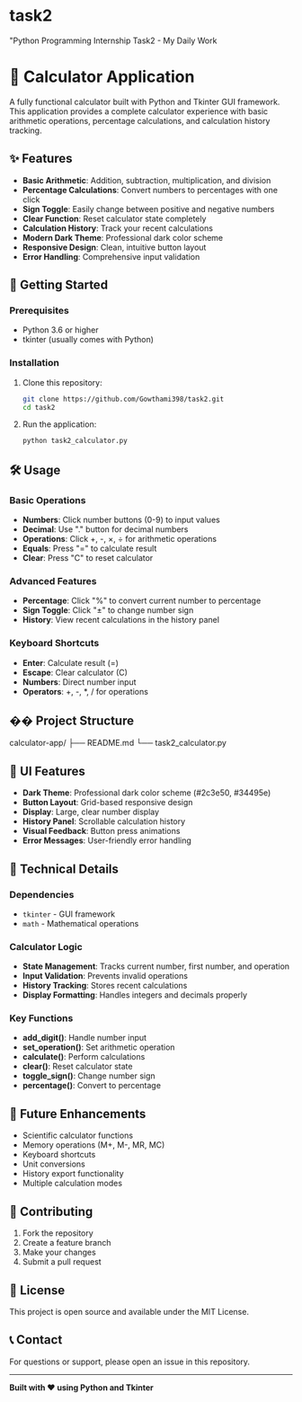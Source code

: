 # task2
"Python Programming Internship Task2 - My Daily Work
# 🧮 Calculator Application

A fully functional calculator built with Python and Tkinter GUI framework. This application provides a complete calculator experience with basic arithmetic operations, percentage calculations, and calculation history tracking.

## ✨ Features

- **Basic Arithmetic**: Addition, subtraction, multiplication, and division
- **Percentage Calculations**: Convert numbers to percentages with one click
- **Sign Toggle**: Easily change between positive and negative numbers
- **Clear Function**: Reset calculator state completely
- **Calculation History**: Track your recent calculations
- **Modern Dark Theme**: Professional dark color scheme
- **Responsive Design**: Clean, intuitive button layout
- **Error Handling**: Comprehensive input validation

## 🚀 Getting Started

### Prerequisites
- Python 3.6 or higher
- tkinter (usually comes with Python)

### Installation
1. Clone this repository:
   ```bash
   git clone https://github.com/Gowthami398/task2.git
   cd task2
   ```

2. Run the application:
   ```bash
   python task2_calculator.py
   ```

## 🛠️ Usage

### Basic Operations
- **Numbers**: Click number buttons (0-9) to input values
- **Decimal**: Use "." button for decimal numbers
- **Operations**: Click +, -, ×, ÷ for arithmetic operations
- **Equals**: Press "=" to calculate result
- **Clear**: Press "C" to reset calculator

### Advanced Features
- **Percentage**: Click "%" to convert current number to percentage
- **Sign Toggle**: Click "±" to change number sign
- **History**: View recent calculations in the history panel

### Keyboard Shortcuts
- **Enter**: Calculate result (=)
- **Escape**: Clear calculator (C)
- **Numbers**: Direct number input
- **Operators**: +, -, *, / for operations

## �� Project Structure
calculator-app/
├── README.md
└── task2_calculator.py

## 🎨 UI Features

- **Dark Theme**: Professional dark color scheme (#2c3e50, #34495e)
- **Button Layout**: Grid-based responsive design
- **Display**: Large, clear number display
- **History Panel**: Scrollable calculation history
- **Visual Feedback**: Button press animations
- **Error Messages**: User-friendly error handling

## 🔧 Technical Details

### Dependencies
- `tkinter` - GUI framework
- `math` - Mathematical operations

### Calculator Logic
- **State Management**: Tracks current number, first number, and operation
- **Input Validation**: Prevents invalid operations
- **History Tracking**: Stores recent calculations
- **Display Formatting**: Handles integers and decimals properly

### Key Functions
- **add_digit()**: Handle number input
- **set_operation()**: Set arithmetic operation
- **calculate()**: Perform calculations
- **clear()**: Reset calculator state
- **toggle_sign()**: Change number sign
- **percentage()**: Convert to percentage

## 🚀 Future Enhancements

- Scientific calculator functions
- Memory operations (M+, M-, MR, MC)
- Keyboard shortcuts
- Unit conversions
- History export functionality
- Multiple calculation modes

## 🤝 Contributing

1. Fork the repository
2. Create a feature branch
3. Make your changes
4. Submit a pull request

## 📝 License

This project is open source and available under the MIT License.

## 📞 Contact

For questions or support, please open an issue in this repository.

---

**Built with ❤️ using Python and Tkinter**
